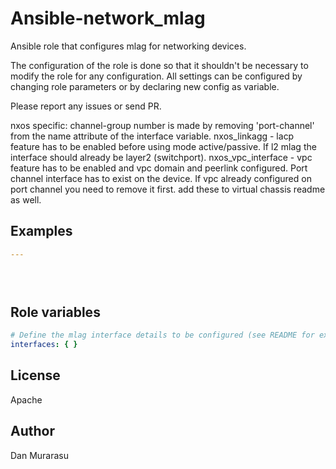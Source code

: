 # Ansible-network_mlag

Ansible role that configures mlag for networking devices. 

The configuration of the role is done so that it shouldn't be necessary to modify the role for any configuration.
All settings can be configured by changing role parameters or by declaring new config as variable.

Please report any issues or send PR.

nxos specific: 
channel-group number is made by removing 'port-channel' from the name attribute of the interface variable.
nxos_linkagg - lacp feature has to be enabled before using mode active/passive. If l2 mlag the interface should already be layer2 (switchport).
nxos_vpc_interface - vpc feature has to be enabled and vpc domain and peerlink configured. Port channel interface has to exist on the device. If vpc already configured on port channel you need to remove it first.
add these to virtual chassis readme as well.

## Examples

```yaml
---


  

```

## Role variables

```yaml
# Define the mlag interface details to be configured (see README for examples)
interfaces: { }

```


## License

Apache


## Author

Dan Murarasu

